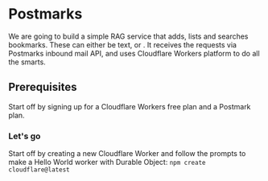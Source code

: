 # Postmarks

We are going to build a simple RAG service that adds, lists and searches bookmarks. These can either be text, or . It receives the requests via Postmarks inbound mail API, and uses Cloudflare Workers platform to do all the smarts.

## Prerequisites

Start off by signing up for a Cloudflare Workers free plan and a Postmark plan.

### Let's go

Start off by creating a new Cloudflare Worker and follow the prompts to make a Hello World worker with Durable Object:
`npm create cloudflare@latest`
